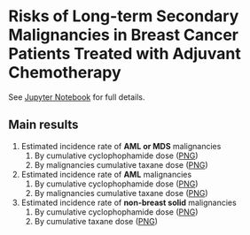 # Risks of Long-term Secondary Malignancies in Breast Cancer Patients Treated with Adjuvant Chemotherapy

See [Jupyter Notebook](metaregSecMal.ipynb) for full details.

## Main results

1. Estimated incidence rate of **AML or MDS** malignancies
    1. By cumulative cyclophophamide dose ([PNG](AMLorMDS_Cyclophosphamide.png))
    1. By malignancies cumulative taxane dose ([PNG](AMLorMDS_Taxane.png))
1. Estimated incidence rate of **AML** malignancies
    1. By cumulative cyclophophamide dose ([PNG](AML_Cyclophosphamide.png))
    1. By malignancies cumulative taxane dose ([PNG](AML_Taxane.png))
1. Estimated incidence rate of **non-breast solid** malignancies
    1. By cumulative cyclophophamide dose ([PNG](NonBreastSolid_Cyclophosphamide.png))
    1. By cumulative taxane dose ([PNG](NonBreastSolid_Taxane.png))
